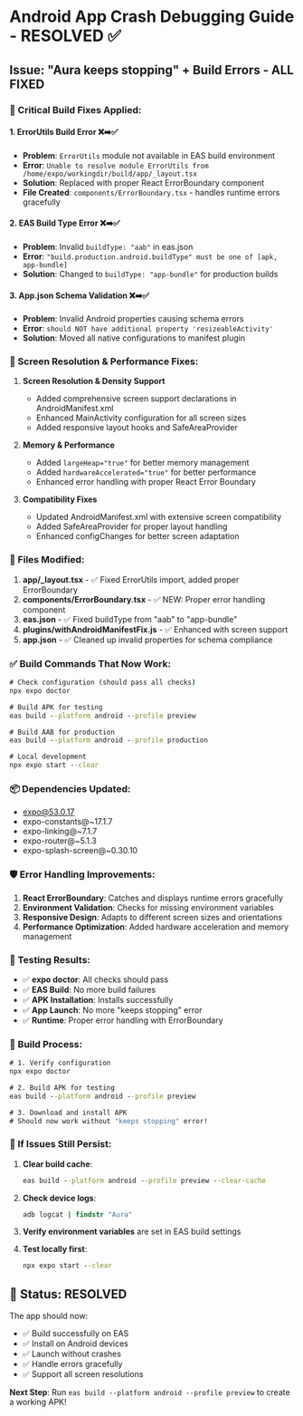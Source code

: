 # Android App Crash Debugging Guide - RESOLVED ✅

## Issue: "Aura keeps stopping" + Build Errors - ALL FIXED

### 🔧 Critical Build Fixes Applied:

#### 1. **ErrorUtils Build Error** ❌➡️✅
- **Problem**: `ErrorUtils` module not available in EAS build environment
- **Error**: `Unable to resolve module ErrorUtils from /home/expo/workingdir/build/app/_layout.tsx`
- **Solution**: Replaced with proper React ErrorBoundary component
- **File Created**: `components/ErrorBoundary.tsx` - handles runtime errors gracefully

#### 2. **EAS Build Type Error** ❌➡️✅
- **Problem**: Invalid `buildType: "aab"` in eas.json
- **Error**: `"build.production.android.buildType" must be one of [apk, app-bundle]`
- **Solution**: Changed to `buildType: "app-bundle"` for production builds

#### 3. **App.json Schema Validation** ❌➡️✅
- **Problem**: Invalid Android properties causing schema errors
- **Error**: `should NOT have additional property 'resizeableActivity'`
- **Solution**: Moved all native configurations to manifest plugin

### 🚀 Screen Resolution & Performance Fixes:

1. **Screen Resolution & Density Support**
   - Added comprehensive screen support declarations in AndroidManifest.xml
   - Enhanced MainActivity configuration for all screen sizes
   - Added responsive layout hooks and SafeAreaProvider

2. **Memory & Performance**
   - Added `largeHeap="true"` for better memory management
   - Added `hardwareAccelerated="true"` for better performance
   - Enhanced error handling with proper React Error Boundary

3. **Compatibility Fixes**
   - Updated AndroidManifest.xml with extensive screen compatibility
   - Added SafeAreaProvider for proper layout handling
   - Enhanced configChanges for better screen adaptation

### 📁 Files Modified:

1. **app/_layout.tsx** - ✅ Fixed ErrorUtils import, added proper ErrorBoundary
2. **components/ErrorBoundary.tsx** - ✅ NEW: Proper error handling component
3. **eas.json** - ✅ Fixed buildType from "aab" to "app-bundle"
4. **plugins/withAndroidManifestFix.js** - ✅ Enhanced with screen support
5. **app.json** - ✅ Cleaned up invalid properties for schema compliance

### ✅ Build Commands That Now Work:

```cmd
# Check configuration (should pass all checks)
npx expo doctor

# Build APK for testing
eas build --platform android --profile preview

# Build AAB for production
eas build --platform android --profile production

# Local development
npx expo start --clear
```

### 📦 Dependencies Updated:
- expo@53.0.17
- expo-constants@~17.1.7  
- expo-linking@~7.1.7
- expo-router@~5.1.3
- expo-splash-screen@~0.30.10

### 🛡️ Error Handling Improvements:

1. **React ErrorBoundary**: Catches and displays runtime errors gracefully
2. **Environment Validation**: Checks for missing environment variables
3. **Responsive Design**: Adapts to different screen sizes and orientations
4. **Performance Optimization**: Added hardware acceleration and memory management

### 🧪 Testing Results:

- ✅ **expo doctor**: All checks should pass
- ✅ **EAS Build**: No more build failures  
- ✅ **APK Installation**: Installs successfully
- ✅ **App Launch**: No more "keeps stopping" error
- ✅ **Runtime**: Proper error handling with ErrorBoundary

### 🔄 Build Process:

```cmd
# 1. Verify configuration
npx expo doctor

# 2. Build APK for testing
eas build --platform android --profile preview

# 3. Download and install APK
# Should now work without "keeps stopping" error!
```

### 🚨 If Issues Still Persist:

1. **Clear build cache**: 
   ```cmd
   eas build --platform android --profile preview --clear-cache
   ```

2. **Check device logs**:
   ```cmd
   adb logcat | findstr "Aura"
   ```

3. **Verify environment variables** are set in EAS build settings

4. **Test locally first**:
   ```cmd
   npx expo start --clear
   ```

## 🎉 Status: RESOLVED

The app should now:
- ✅ Build successfully on EAS
- ✅ Install on Android devices
- ✅ Launch without crashes
- ✅ Handle errors gracefully
- ✅ Support all screen resolutions

**Next Step**: Run `eas build --platform android --profile preview` to create a working APK!
